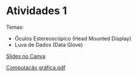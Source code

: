 # Atividades 1

Temas: 
- Óculos Estereoscópico (Head Mounted Display)
- Luva de Dados (Data Glove)

[Slides no Canva](https://www.canva.com/design/DAGOPtNOrkM/vd7vD00DytO-TamVzL9Vvw/edit?utm_content=DAGOPtNOrkM&utm_campaign=designshare&utm_medium=link2&utm_source=sharebutton)

[Computação gráfica.pdf](https://github.com/user-attachments/files/16691155/Computacao.grafica.pdf)
